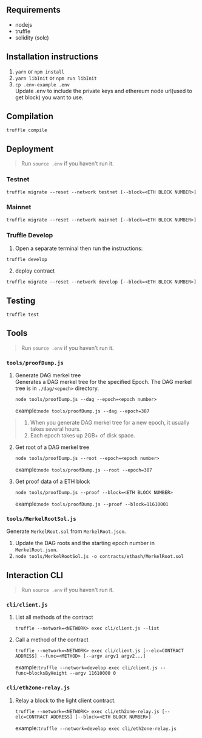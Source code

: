 ## Requirements
- nodejs 
- truffle
- solidity (solc)

## Installation instructions
1. `yarn` or `npm install`
2. `yarn libInit` or `npm run libInit`
3. `cp .env-example .env`  
   Update .env to include the private keys and ethereum node url(used to get block) you want to use.

## Compilation
```
truffle compile
```

## Deployment
> Run `source .env` if you haven't run it.
### Testnet
```
truffle migrate --reset --network testnet [--block=<ETH BLOCK NUMBER>]
```

### Mainnet
```
truffle migrate --reset --network mainnet [--block=<ETH BLOCK NUMBER>]
```

### Truffle Develop
1. Open a separate terminal then run the instructions:
```
truffle develop
```
2. deploy contract
```shell
truffle migrate --reset --network develop [--block=<ETH BLOCK NUMBER>]
```

## Testing
```
truffle test
```

## Tools
> Run `source .env` if you haven't run it.
### `tools/proofDump.js`
1. Generate DAG merkel tree  
    Generates a DAG merkel tree for the specified Epoch. The DAG merkel tree is in `./dag/<epoch>` directory.
    ```
    node tools/proofDump.js --dag --epoch=<epoch number>
    ```
    example:`node tools/proofDump.js --dag --epoch=387`
> 1. When you generate DAG merkel tree for a new epoch, it usually takes several hours.
> 2. Each epoch takes up 2GB+ of disk space.

2. Get root of a DAG merkel tree
    ```
    node tools/proofDump.js --root --epoch=<epoch number>
    ```
    example:`node tools/proofDump.js --root --epoch=387`

3. Get proof data of a ETH block
    ```
    node tools/proofDump.js --proof --block=<ETH BLOCK NUMBER>
    ```
    example:`node tools/proofDump.js --proof --block=11610001`

### `tools/MerkelRootSol.js`
Generate `MerkelRoot.sol` from `MerkelRoot.json`.
1. Update the DAG roots and the starting epoch number in `MerkelRoot.json`.
2. `node tools/MerkelRootSol.js -o contracts/ethash/MerkelRoot.sol`

## Interaction CLI
> Run `source .env` if you haven't run it.
### `cli/client.js`
1. List all methods of the contract
    ```
    truffle --network=<NETWORK> exec cli/client.js --list
    ```
2. Call a method of the contract
    ```
    truffle --network=<NETWORK> exec cli/client.js [--elc=CONTRACT ADDRESS] --func=<METHOD> [--argv argv1 argv2...] 
    ```
    example:`truffle --network=develop exec cli/client.js --func=blocksByHeight --argv 11610000 0`

### `cli/eth2one-relay.js`
1. Relay a block to the light client contract.
    ```
    truffle --network=<NETWORK> exec cli/eth2one-relay.js [--elc=CONTRACT ADDRESS] [--block=<ETH BLOCK NUMBER>]
    ```
    example:`truffle --network=develop exec cli/eth2one-relay.js`